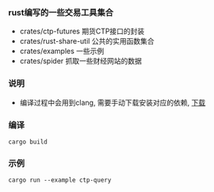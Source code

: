 ### rust编写的一些交易工具集合
* crates/ctp-futures 期货CTP接口的封装
* crates/rust-share-util 公共的实用函数集合
* crates/examples 一些示例
* crates/spider 抓取一些财经网站的数据

### 说明
* 编译过程中会用到clang, 需要手动下载安装对应的依赖, [下载](https://github.com/llvm/llvm-project/releases)

### 编译
```
cargo build
```

### 示例
```
cargo run --example ctp-query
```